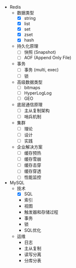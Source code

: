 - Redis
    - 数据类型
        - [x] string
        - [x] list
        - [x] set
        - [x] zset
        - [x] hash
    - 持久化原理
        - [ ] 快照 (Snapshot)
        - [ ] AOF (Append Only File)
    - 事务
        - [ ] 事务 (multi, exec)
        - [ ] 锁
    - 高级数据类型
        - [ ] bitmaps
        - [ ] HyperLogLog
        - [ ] GEO
    - 底层通信原理
        - [ ] 主从复制架构
        - [ ] 哨兵机制
    - 集群
        - [ ] 理论
        - [ ] 设计
        - [ ] 实践
    - 企业解决方案
        - [ ] 缓存预热
        - [ ] 缓存雪崩
        - [ ] 缓存击穿
        - [ ] 缓存穿透
        - [ ] 性能监控
- MySQL
    - 技术
        - [x] SQL
        - 索引
        - 视图
        - 触发器和存储过程
        - 事务
        - 锁
        - SQL优化
    - 运维
        - 日志
        - 主从复制
        - 读写分离
        - 分库分表